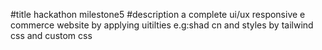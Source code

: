  #title
 hackathon milestone5
 #description
  a complete ui/ux responsive e commerce website by applying uitilties e.g:shad cn and styles by tailwind css and custom css
